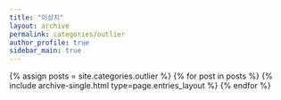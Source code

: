 ```yaml
---
title: "이상치"
layout: archive
permalink: categories/outlier
author_profile: true
sidebar_main: true
---
```



{% assign posts = site.categories.outlier %}
{% for post in posts %} {% include archive-single.html type=page.entries_layout %} {% endfor %}

<!-- https://ansohxxn.github.io/blog/category/ -->
